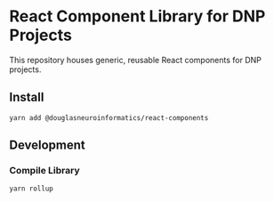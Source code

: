 # React Component Library for DNP Projects

This repository houses generic, reusable React components for DNP projects.

## Install

```shell
yarn add @douglasneuroinformatics/react-components
```

## Development

### Compile Library

```shell
yarn rollup
```